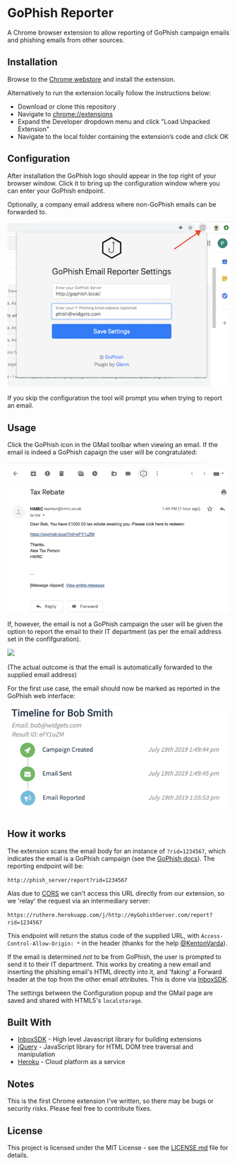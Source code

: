 # GoPhish Reporter

A Chrome browser extension to allow reporting of GoPhish campaign emails and phishing emails from other sources.

## Installation

Browse to the [Chrome webstore](https://chrome.google.com/webstore/detail/gophish-email-reporter/jghcmmegcnpkmffjhdjofnfbpmokjlii) and install the extension.

Alternatively to run the extension locally follow the instructions below:

 * Download or clone this repository
 * Navigate to [chrome://extensions](chrome://extensions)
 * Expand the Developer dropdown menu and click "Load Unpacked Extension"
 * Navigate to the local folder containing the extension’s code and click OK

## Configuration

After installation the GoPhish logo should appear in the top right of your browser window. Click it to bring up the configuration window where you can enter your GoPhish endpoint.

Optionally, a company email address where non-GoPhish emails can be forwarded to.

![Configuration](readmefiles/config.png  "Configuration" )

If you skip the configuration the tool will prompt you when trying to report an email.

## Usage
Click the GoPhish icon in the GMail toolbar when viewing an email. If the email is indeed a GoPhish capaign the user will be congratulated:

![](readmefiles/report01.gif)

If, however, the email is not a GoPhish campaign the user will be given the option to report the email to their IT department (as per the email address set in the confifguration).

![](readmefiles/report02.gif)


(The actual outcome is that the email is automatically forwarded to the supplied email address)

For the first use case, the email should now be marked as reported in the GoPhish web interface:

![](readmefiles/report03.png)


## How it works

The extension scans the email body for an instance of `?rid=1234567`, which indicates the email is a GoPhish campaign (see the [GoPhish docs](https://docs.getgophish.com/user-guide/documentation/email-reporting)). The reporting endpoint will be:

`http://phish_server/report?rid=1234567`

Alas due to [CORS](https://en.wikipedia.org/wiki/Cross-origin_resource_sharing) we can't access this URL directly from our extension, so we 'relay' the request via an intermediary server:

`https://ruthere.herokuapp.com/j/http://myGohishServer.com/report?rid=1234567`

This endpoint will return the status code of the supplied URL, with `Access-Control-Allow-Origin: *` in the header (thanks for the help [@KentonVarda](https://twitter.com/KentonVarda)).

If the email is determined *not* to be from GoPhish, the user is prompted to send it to their IT department. This works by creating a new email and inserting the phishing email's HTML directly into it, and 'faking' a Forward header at the top from the other email attributes. This is done via [InboxSDK](https://www.inboxsdk.com/).

The settings between the Configuration popup and the GMail page are saved and shared with HTML5's `localstorage`.


## Built With

* [InboxSDK](https://www.inboxsdk.com/) - High level Javascript library for building extensions
* [jQuery](https://jquery.com/) - JavaScript library for HTML DOM tree traversal and manipulation
* [Heroku](https://www.heroku.com) - Cloud platform as a service

## Notes

This is the first Chrome extension I've written, so there may be bugs or security risks. Please feel free to contribute fixes.

## License

This project is licensed under the MIT License - see the [LICENSE.md](LICENSE.md) file for details. 